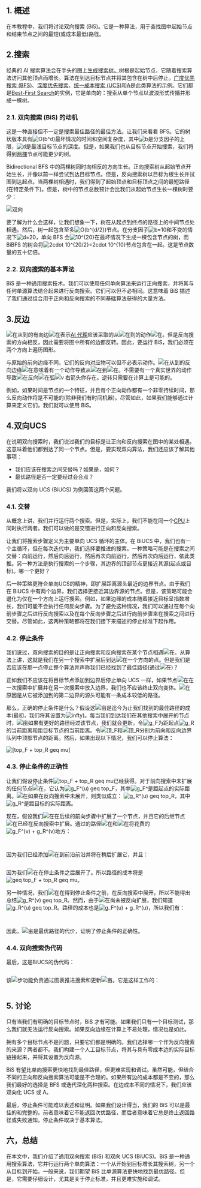 ## 1. 概述

在本教程中，我们将讨论双向搜索 (BiS)。它是一种算法，用于查找图中起始节点和结束节点之间的最短(或成本最低)路径。

## 2.搜索

经典的 AI 搜索算法会在手头的图上[生成搜索树。](https://www.baeldung.com/cs/graph-search-vs-tree-like-search#search-trees)树根是起始节点，它随着搜索算法访问其他顶点而增长。算法在到达目标节点并将其包含在树中后停止。[广度优先搜索 (BFS)](https://www.baeldung.com/cs/dfs-vs-bfs)、[深度优先搜索](https://www.baeldung.com/java-depth-first-search)、[统一成本搜索 (UCS)](https://www.baeldung.com/cs/uniform-cost-search-vs-dijkstras)和[A](https://www.baeldung.com/cs/a-star-algorithm)是此类算法的示例。它们都是[Best-First Search](https://www.baeldung.com/cs/uniform-cost-search-vs-best-first-search)的实例，它是单向的：搜索从单个节点以波浪形式传播并形成一棵树。

### 2.1. 双向搜索 (BiS) 的动机

这是一种直接但不一定是搜索最佳路径的最佳方法。让我们来看看 BFS。它的树状版本具有![O(b^d)](https://www.baeldung.com/wp-content/ql-cache/quicklatex.com-9acdc5694052aa76ff12bc3f419dc83c_l3.svg)最坏情况的时间和空间复杂度，其中![b](https://www.baeldung.com/wp-content/ql-cache/quicklatex.com-ad69adf868bc701e561aa555db995f1f_l3.svg)是分支因子的上限，![d](https://www.baeldung.com/wp-content/ql-cache/quicklatex.com-b7950117119e0530b9b4632250a915c5_l3.svg)是最浅目标节点的深度。但是，如果我们也从目标节点开始搜索，我们将得到[两棵](https://www.baeldung.com/cs/tree-examples)节点可能更少的树。

Bidirectional BFS 中的两棵树同时向相反的方向生长。正向搜索树从起始节点开始生长，并像以前一样尝试到达目标节点。但是，反向搜索树以目标为根生长并试图到达起点。当两棵树相遇时，我们得到了起始顶点和目标顶点之间的最短路径(在特定条件下)。但是，树中的节点总数预计会比我们从起始节点生长一棵树时要少：

![双向](https://www.baeldung.com/wp-content/uploads/sites/4/2021/11/bidirectional.jpg)

要了解为什么会这样，让我们想象一下，树在从起点到终点的路径上的中间节点处相遇。然后，树一起包含至多![O(b^{d/2})](https://www.baeldung.com/wp-content/ql-cache/quicklatex.com-6bb35ec21b91155578c85286cc18ba06_l3.svg)节点。在分支因子![b=10](https://www.baeldung.com/wp-content/ql-cache/quicklatex.com-318e7f2cae245bb0b7522a1cafb1e57a_l3.svg)和不变的情况下![d=20](https://www.baeldung.com/wp-content/ql-cache/quicklatex.com-9055dfa7b15c078c45bf7bbda137e442_l3.svg)，单向 BFS 会![10^{20}](https://www.baeldung.com/wp-content/ql-cache/quicklatex.com-27d1e60188904a12ba16b4be4b93240f_l3.svg)在最坏情况下生成一棵包含节点的树，而 BiBFS 的树会将![2cdot 10^{20/2}=2cdot 10^{10}](https://www.baeldung.com/wp-content/ql-cache/quicklatex.com-3c5b4bfa91a51f8efd3d68b84bc6f226_l3.svg)节点包含在一起。这是节点数量的五十亿倍。

### 2.2. 双向搜索的基本算法

BiS 是一种通用搜索技术。我们可以使用任何单向算法来运行正向搜索，并将其与任何单源算法结合起来进行反向搜索。它们可以但不必相同。这意味着 BiS 描述了我们通过组合用于正向和反向搜索的不同基础算法获得的大量方法。

## 3.反边

![在](https://www.baeldung.com/wp-content/ql-cache/quicklatex.com-e817933126862db10ae510d35359568e_l3.svg)从到的有向边![在](https://www.baeldung.com/wp-content/ql-cache/quicklatex.com-796872219106704832bd95ce08640b7b_l3.svg)表示[AI 代理](https://en.wikipedia.org/wiki/Intelligent_agent)应该采取的从![在](https://www.baeldung.com/wp-content/ql-cache/quicklatex.com-e817933126862db10ae510d35359568e_l3.svg)到的动作![在](https://www.baeldung.com/wp-content/ql-cache/quicklatex.com-796872219106704832bd95ce08640b7b_l3.svg)。但是反向搜索的方向相反，因此需要将图中所有的边都反转。因此，要运行 BiS，我们必须在两个方向上遍历图形。

与原始的前向边缘不同，它们的反向对应物可以但不必表示动作。![在](https://www.baeldung.com/wp-content/ql-cache/quicklatex.com-796872219106704832bd95ce08640b7b_l3.svg)从到的反向边缘![在](https://www.baeldung.com/wp-content/ql-cache/quicklatex.com-e817933126862db10ae510d35359568e_l3.svg)意味着有一个动作导致从![在](https://www.baeldung.com/wp-content/ql-cache/quicklatex.com-e817933126862db10ae510d35359568e_l3.svg)到![在](https://www.baeldung.com/wp-content/ql-cache/quicklatex.com-796872219106704832bd95ce08640b7b_l3.svg)。不需要有一个真实世界的动作导致![在](https://www.baeldung.com/wp-content/ql-cache/quicklatex.com-796872219106704832bd95ce08640b7b_l3.svg)反向![在](https://www.baeldung.com/wp-content/ql-cache/quicklatex.com-e817933126862db10ae510d35359568e_l3.svg)弧![v 右箭头你](https://www.baeldung.com/wp-content/ql-cache/quicklatex.com-8c8a43e8a04d49e5cf6723ca0922e4b0_l3.svg)存在。逆转只需要在计算上是可能的。

例如，如果时间是节点的一个特征，并且每个正向动作都有一个非零持续时间，那么反向动作将是不可能的(除非我们有时间机器)。尽管如此，如果我们能够通过计算来定义它们，我们就可以使用 BiS。

## 4.双向UCS

在说明双向搜索时，我们说过我们的目标是让正向和反向搜索在图中的某处相遇。这意味着他们都到达了同一个节点。但是，要实现双向算法，我们还应该了解其他事项：

-   我们应该在搜索之间交替吗？如果是，如何？
-   最优路径是否一定要经过会合点？

我们将以双向 UCS (BiUCS) 为例回答这两个问题。

### 4.1. 交替

从概念上讲，我们并行运行两个搜索。但是，实际上，我们不能在同一个[CPU](https://www.baeldung.com/cs/cpu-guide)上同时执行两者。我们可以做的是交错进行正向和反向搜索。

让我们将搜索步骤定义为主要单向 UCS 循环的主体。在 BiUCS 中，我们也有一个主循环，但在每次迭代中，我们选择要推进的搜索。一种策略可能是在搜索之间交替：向前运行，然后向后运行，然后再次向前运行，然后再次向后运行，依此类推。另一种方法是执行搜索的一个步骤，其边界的顶部节点更接近其源(起点或目标)。哪一个更好？

后一种策略更符合单向UCS的精神，即扩展距离源头最近的边界节点。由于我们在 BiUCS 中有两个边界，我们选择更接近其边界源的节点。但是，该策略可能会退化为仅在一个方向上运行搜索。例如，如果边缘的成本随着接近目标呈指数增长，我们可能不会执行任何反向步骤。为了避免这种情况，我们可以通过在每个向前步骤之后进行反向搜索以及在每个反向步骤之后进行向前步骤来在搜索之间进行交替。尽管如此，这两种策略都将在我们接下来描述的停止标准下起作用。

### 4.2. 停止条件

我们说过，双向搜索的目的是让正向搜索和反向搜索在某个节点相遇![在](https://www.baeldung.com/wp-content/ql-cache/quicklatex.com-e817933126862db10ae510d35359568e_l3.svg)。从算法上讲，这就是我们在另一个搜索中扩展后到达![在](https://www.baeldung.com/wp-content/ql-cache/quicklatex.com-e817933126862db10ae510d35359568e_l3.svg)一个方向的点。但是我们是否应该在那一点停止整个算法并声称我们已经找到了最佳路径(通过![在](https://www.baeldung.com/wp-content/ql-cache/quicklatex.com-e817933126862db10ae510d35359568e_l3.svg))？

正如我们不应该在将目标节点添加到边界后停止单向 UCS 一样，如果节点![在](https://www.baeldung.com/wp-content/ql-cache/quicklatex.com-e817933126862db10ae510d35359568e_l3.svg)在一次搜索中扩展并在另一次搜索中放入边界，我们也不应该终止双向变体。![在](https://www.baeldung.com/wp-content/ql-cache/quicklatex.com-e817933126862db10ae510d35359568e_l3.svg)原因是从它被添加到的第二边界的源头可能有一条成本较低的路径。

那么，正确的停止条件是什么？假设这![亩](https://www.baeldung.com/wp-content/ql-cache/quicklatex.com-05d9eae892416bd34247a25207f8b718_l3.svg)是迄今为止我们找到的最佳路径的成本(最初，我们将其设置为![infty](https://www.baeldung.com/wp-content/ql-cache/quicklatex.com-ac47b919d94a96e82a20265519dbcd65_l3.svg))。每当我们到达我们在其他搜索中展开的节点时，![亩](https://www.baeldung.com/wp-content/ql-cache/quicklatex.com-05d9eae892416bd34247a25207f8b718_l3.svg)如果有更好的路径经过该节点，我们就会更新。令![g_F](https://www.baeldung.com/wp-content/ql-cache/quicklatex.com-8b56b6c60c44075a4d92b7fbf210f5b5_l3.svg)为距起点![g_R](https://www.baeldung.com/wp-content/ql-cache/quicklatex.com-c00e16594f0a11c0543459ea72dfedc6_l3.svg)的当前距离和距目标节点的当前距离。令![顶_F](https://www.baeldung.com/wp-content/ql-cache/quicklatex.com-d6e5a7b8b08b9d98fc866baab8fcf837_l3.svg)和![顶_R](https://www.baeldung.com/wp-content/ql-cache/quicklatex.com-22c90ba61f0a318521a13c12ef96db26_l3.svg)分别为前向和反向边界队列中顶部节点的距离。然后，如果出现以下情况，我们可以停止算法：

 ![[top_F + top_R geq mu]](https://www.baeldung.com/wp-content/ql-cache/quicklatex.com-19ae67782a819c647fd51dcf49546c4d_l3.svg)

### 4.3. 停止条件的正确性

让我们假设停止条件![top_F + top_R geq mu](https://www.baeldung.com/wp-content/ql-cache/quicklatex.com-7b899141dedb812d975f608c66cc2123_l3.svg)已经获得。对于前向搜索中未扩展的任何节点![在](https://www.baeldung.com/wp-content/ql-cache/quicklatex.com-e817933126862db10ae510d35359568e_l3.svg)，它认为![g_F^(u) geq top_F](https://www.baeldung.com/wp-content/ql-cache/quicklatex.com-f8a461ec68b5145493d264e1b5e6a2a5_l3.svg)，其中![g_F^](https://www.baeldung.com/wp-content/ql-cache/quicklatex.com-48052f308de49db637ac427975d78478_l3.svg)是距起点的实际距离。![在](https://www.baeldung.com/wp-content/ql-cache/quicklatex.com-e817933126862db10ae510d35359568e_l3.svg)如果在反向搜索中未展开，则类似成立： ![g_R^(u) geq top_R](https://www.baeldung.com/wp-content/ql-cache/quicklatex.com-acb1d9e441ef9d04397047bd80afe6e5_l3.svg)，其中![g_R^](https://www.baeldung.com/wp-content/ql-cache/quicklatex.com-de213d27aacd56b2d8fe2064e3c98475_l3.svg)是距目标的实际距离。

现在，假设我们![在](https://www.baeldung.com/wp-content/ql-cache/quicklatex.com-e817933126862db10ae510d35359568e_l3.svg)在后续的前向步骤中扩展了一个节点，并且它的后继节点![在](https://www.baeldung.com/wp-content/ql-cache/quicklatex.com-796872219106704832bd95ce08640b7b_l3.svg)已经在反向搜索中扩展。通过的路径![在](https://www.baeldung.com/wp-content/ql-cache/quicklatex.com-e817933126862db10ae510d35359568e_l3.svg)和![在](https://www.baeldung.com/wp-content/ql-cache/quicklatex.com-796872219106704832bd95ce08640b7b_l3.svg)将花费的![g_F^(v) + g_R^(v)](https://www.baeldung.com/wp-content/ql-cache/quicklatex.com-9f2bd721a688e915e03ed01ddb4f0f28_l3.svg)地方：

```
  
```

因为我们已经添加![在](https://www.baeldung.com/wp-content/ql-cache/quicklatex.com-796872219106704832bd95ce08640b7b_l3.svg)到前沿前沿并将在稍后扩展它，并且：

```

```

因为我们![在](https://www.baeldung.com/wp-content/ql-cache/quicklatex.com-796872219106704832bd95ce08640b7b_l3.svg)在停止条件之后展开了。所以路径的成本将是![geq top_F + top_R geq mu](https://www.baeldung.com/wp-content/ql-cache/quicklatex.com-e7ffb70cbae1d6cc797f5b249fcdcc96_l3.svg)。

另一种情况，我们![在](https://www.baeldung.com/wp-content/ql-cache/quicklatex.com-796872219106704832bd95ce08640b7b_l3.svg)在得到停止条件之前，在反向搜索中展开，所以不能得出总结![g_R^(v) geq top_R](https://www.baeldung.com/wp-content/ql-cache/quicklatex.com-b648bdb7de6e6a6018a114e7bf2bd188_l3.svg)。然而，由于![在](https://www.baeldung.com/wp-content/ql-cache/quicklatex.com-e817933126862db10ae510d35359568e_l3.svg)尚未被反向扩展，我们知道![g_R^(u) geq top_R](https://www.baeldung.com/wp-content/ql-cache/quicklatex.com-acb1d9e441ef9d04397047bd80afe6e5_l3.svg)。路径的成本也是![g_F^(u) + g_R^(u)](https://www.baeldung.com/wp-content/ql-cache/quicklatex.com-9e323f05db591a81dc0a45f73c0dba73_l3.svg)，所以我们有：

```
  
```

因此，![亩](https://www.baeldung.com/wp-content/ql-cache/quicklatex.com-05d9eae892416bd34247a25207f8b718_l3.svg)是最优路径的代价，证明了停止条件的正确性。

### 4.4. 双向搜索伪代码

最后，这是BiUCS的伪代码：

```

```

该![步](https://www.baeldung.com/wp-content/ql-cache/quicklatex.com-88f1de772cfe9c0c3586ff779e4007b5_l3.svg)功能负责通过图表推进搜索和更新![亩](https://www.baeldung.com/wp-content/ql-cache/quicklatex.com-05d9eae892416bd34247a25207f8b718_l3.svg)。它是这样工作的：

```

```

## 5. 讨论

只有当我们有明确的目标节点时，BiS 才有可能。如果我们只有一个目标测试，那么我们就无法运行反向搜索。如果反向边缘在计算上不易处理，情况也是如此。

拥有多个目标节点不是问题，只要它们都是明确的。我们选择哪一个作为反向搜索的来源？两者都不。我们构建一个人工目标节点，将其与具有零成本边的实际目标链接起来，并将其设置为反向源。

BiS 有望比单向搜索更快地找到最佳路径，但更难实现和调试。虽然可能，但结合不同的正向和反向搜索算法可能是不合理的。如果所有边的成本都是不变的，那么我们最好的选择是 BFS 或迭代深化两种搜索。在边成本不同的情况下，我们应该双向化 UCS 或 A。

最后，停止条件可能难以表述和证明。如果我们设计得当，我们的 BiS 可以是最佳的和完整的。前者意味着它不能返回次优路径，而后者意味着它总是终止返回路径或失败通知。停止条件取决于基本算法。

## 六，总结

在本文中，我们介绍了通用双向搜索 (BiS) 和双向 UCS (BiUCS)。BiS 是一种通用搜索算法，它并行运行两个单向算法：一个从开始到目标增长其搜索树，另一个从目标到开始。一般来说，我们期望 BiS 比单源算法更快地找到最优路径。但是，它需要仔细设计，尤其是关于停止标准，并且更难实施和调试。